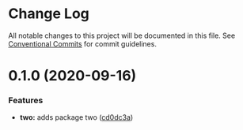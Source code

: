 # Change Log

All notable changes to this project will be documented in this file.
See [Conventional Commits](https://conventionalcommits.org) for commit guidelines.

# 0.1.0 (2020-09-16)


### Features

* **two:** adds package two ([cd0dc3a](https://github.com/LeeMellon/lerna-private/commit/cd0dc3a299247d9f77158ecf91ddd1d3c13b2416))

